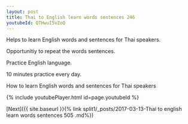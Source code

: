 ```yaml
---
layout: post
title: Thai to English learn words sentences 246 
youtubeId: QTHwuI5vZoQ
---
```

 
 
Helps to learn English words and sentences for Thai speakers.

Opportunitiy to repeat the words sentences. 

Practice English language. 
 
10 minutes practice every day. 
 
How to learn English words and sentences for Thai speakers 
 
{% include youtubePlayer.html id=page.youtubeId %}
 
 
[Next]({{ site.baseurl }}{% link  split1/_posts/2017-03-13-Thai to english learn words sentences 505 .md%})
 
